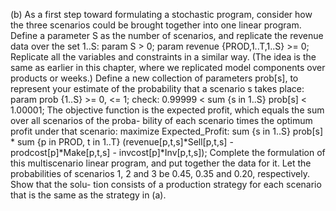 (b) As a first step toward formulating a stochastic program, consider how the three scenarios could
be brought together into one linear program. Define a parameter S as the number of scenarios, and
replicate the revenue data over the set 1..S:
param S > 0;
param revenue {PROD,1..T,1..S} >= 0;
Replicate all the variables and constraints in a similar way. (The idea is the same as earlier in this
chapter, where we replicated model components over products or weeks.)
Define a new collection of parameters prob[s], to represent your estimate of the probability that
a scenario s takes place:
param prob {1..S} >= 0, <= 1;
check: 0.99999 < sum {s in 1..S} prob[s] < 1.00001;
The objective function is the expected profit, which equals the sum over all scenarios of the proba-
bility of each scenario times the optimum profit under that scenario:
maximize Expected_Profit:
sum {s in 1..S} prob[s] *
sum {p in PROD, t in 1..T} (revenue[p,t,s]*Sell[p,t,s] -
prodcost[p]*Make[p,t,s] - invcost[p]*Inv[p,t,s]);
Complete the formulation of this multiscenario linear program, and put together the data for it. Let
the probabilities of scenarios 1, 2 and 3 be 0.45, 0.35 and 0.20, respectively. Show that the solu-
tion consists of a production strategy for each scenario that is the same as the strategy in (a).